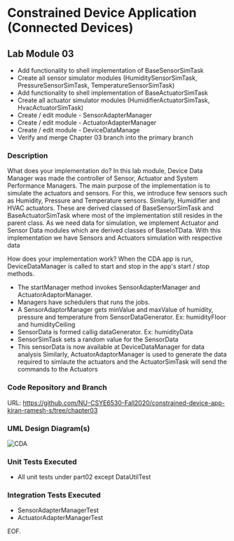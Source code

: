 # Constrained Device Application (Connected Devices)

## Lab Module 03
  - Add functionality to shell implementation of BaseSensorSimTask
  - Create all sensor simulator modules (HumiditySensorSimTask, PressureSensorSimTask, TemperatureSensorSimTask)
  - Add functionality to shell implementation of BaseActuatorSimTask
  - Create all actuator simulator modules (HumidifierActuatorSimTask, HvacActuatorSimTask)
  - Create / edit module - SensorAdapterManager
  - Create / edit module - ActuatorAdapterManager
  - Create / edit module - DeviceDataManage
  - Verify and merge Chapter 03 branch into the primary branch

### Description

What does your implementation do? 
In this lab module, Device Data Manager was made the controller of Sensor, Actuator and System Performance Managers. The main purpose of the implementation is to simulate the actuators and sensors. For this, we introduce few sensors such as Humidity, Pressure and Temperature sensors. Similarly, Humidifier and HVAC actuators. These are derived classed of BaseSensorSimTask and BaseActuatorSimTask where most of the implementation still resides in the parent class. As we need data for simulation, we implement Actuator and Sensor Data modules which are derived classes of BaseIoTData. With this implementation we have Sensors and Actuators simulation with respective data


How does your implementation work?
When the CDA app is run, DeviceDataManager is called to start and stop in the app's start / stop methods. 
 - The startManager method invokes SensorAdapterManager and ActuatorAdaptorManager.
 - Managers have schedulers that runs the jobs. 
 - A SensorAdaptorManager gets minValue and maxValue of humidity, pressure and temperature from SensorDataGenerator. Ex: humidityFloor and humidityCeiling
 - SensorData is formed callig dataGenerator. Ex: humidityData
 - SensorSimTask sets a random value for the SensorData
 - This sensorData is now available at DeviceDataManager for data analysis
 Similarly, ActuatorAdaptorManager is used to generate the data required to simlaute the actuators and the ActuatorSimTask will send the commands to the Actuators



### Code Repository and Branch

URL: https://github.com/NU-CSYE6530-Fall2020/constrained-device-app-kiran-ramesh-s/tree/chapter03

### UML Design Diagram(s)
![CDA](https://github.com/NU-CSYE6530-Fall2020/constrained-device-app-kiran-ramesh-s/blob/chapter03/uml/lab3_CDA.png?raw=true)


### Unit Tests Executed

- All unit tests under part02 except DataUtilTest

### Integration Tests Executed

- SensorAdapterManagerTest
 - ActuatorAdapterManagerTest



EOF.
